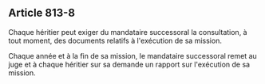 Article 813-8
----
Chaque héritier peut exiger du mandataire successoral la consultation, à tout
moment, des documents relatifs à l'exécution de sa mission.

Chaque année et à la fin de sa mission, le mandataire successoral remet au juge
et à chaque héritier sur sa demande un rapport sur l'exécution de sa mission.
